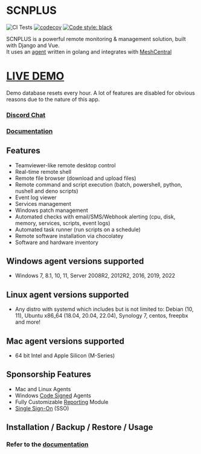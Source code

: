 # SCNPLUS

![CI Tests](https://github.com/ahmetkarakayaoffical/scnplusrmm/actions/workflows/ci-tests.yml/badge.svg?branch=develop)
[![codecov](https://codecov.io/gh/ahmetkarakayaoffical/scnplusrmm/branch/develop/graph/badge.svg?token=8ACUPVPTH6)](https://codecov.io/gh/ahmetkarakayaoffical/scnplusrmm)
[![Code style: black](https://img.shields.io/badge/code%20style-black-000000.svg)](https://github.com/python/black)

SCNPLUS is a powerful remote monitoring & management solution, built with Django and Vue.\
It uses an [agent](https://github.com/ahmetkarakayaoffical/scnplusrmm-agent) written in golang and integrates with [MeshCentral](https://github.com/Ylianst/MeshCentral)

# [LIVE DEMO](https://demo.scnplus.com/)

Demo database resets every hour. A lot of features are disabled for obvious reasons due to the nature of this app.

### [Discord Chat](https://discord.gg/scnplus)

### [Documentation](https://docs.scnplus.com)

## Features

- Teamviewer-like remote desktop control
- Real-time remote shell
- Remote file browser (download and upload files)
- Remote command and script execution (batch, powershell, python, nushell and deno scripts)
- Event log viewer
- Services management
- Windows patch management
- Automated checks with email/SMS/Webhook alerting (cpu, disk, memory, services, scripts, event logs)
- Automated task runner (run scripts on a schedule)
- Remote software installation via chocolatey
- Software and hardware inventory

## Windows agent versions supported

- Windows 7, 8.1, 10, 11, Server 2008R2, 2012R2, 2016, 2019, 2022

## Linux agent versions supported

- Any distro with systemd which includes but is not limited to: Debian (10, 11), Ubuntu x86_64 (18.04, 20.04, 22.04), Synology 7, centos, freepbx and more!

## Mac agent versions supported

- 64 bit Intel and Apple Silicon (M-Series)

## Sponsorship Features

- Mac and Linux Agents
- Windows [Code Signed](https://docs.scnplus.com/code_signing/) Agents
- Fully Customizable [Reporting](https://docs.scnplus.com/ee/reporting/reporting_overview/) Module
- [Single Sign-On](https://docs.scnplus.com/ee/sso/sso/) (SSO)

## Installation / Backup / Restore / Usage

### Refer to the [documentation](https://docs.scnplus.com)